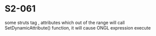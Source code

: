 # S2-061
some struts tag ,  attributes which out of the range will call SetDynamicAttribute() function, it will cause ONGL expression execute
